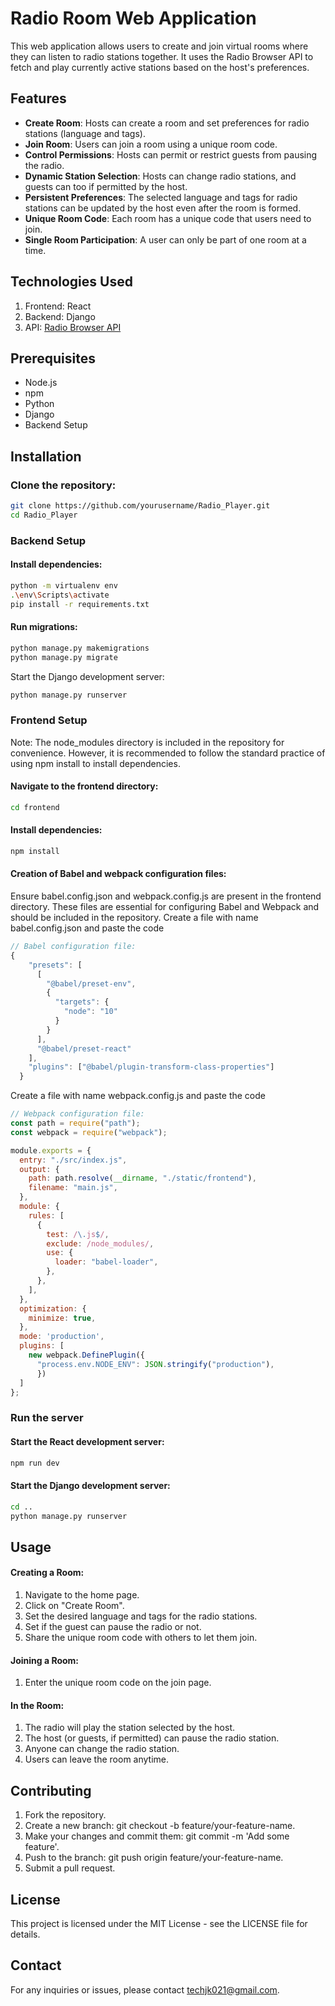 # Radio Room Web Application
This web application allows users to create and join virtual rooms where they can listen to radio stations together. It uses the Radio Browser API to fetch and play currently active stations based on the host's preferences.

## Features
- **Create Room**: Hosts can create a room and set preferences for radio stations (language and tags).
- **Join Room**: Users can join a room using a unique room code.
- **Control Permissions**: Hosts can permit or restrict guests from pausing the radio.
- **Dynamic Station Selection**: Hosts can change radio stations, and guests can too if permitted by the host.
- **Persistent Preferences**: The selected language and tags for radio stations can be updated by the host even after the room is formed.
- **Unique Room Code**: Each room has a unique code that users need to join.
- **Single Room Participation**: A user can only be part of one room at a time.

## Technologies Used
1. Frontend: React                   
2. Backend: Django           
3. API: [Radio Browser API](https://github.com/ivandotv/radio-browser-api/tree/master?tab=readme-ov-file)


## Prerequisites
- Node.js
- npm
- Python
- Django
- Backend Setup
  
## Installation

### Clone the repository:

``` bash
git clone https://github.com/yourusername/Radio_Player.git
cd Radio_Player
```

### Backend Setup
#### Install dependencies:
```bash
python -m virtualenv env
.\env\Scripts\activate
pip install -r requirements.txt
```

#### Run migrations:
```bash
python manage.py makemigrations
python manage.py migrate
```

Start the Django development server:
``` bash
python manage.py runserver
```

### Frontend Setup
Note: The node_modules directory is included in the repository for convenience. However, it is recommended to follow the standard practice of using npm install to install dependencies.

#### Navigate to the frontend directory:
```bash
cd frontend
```
#### Install dependencies:

```bash
npm install
```
#### Creation of Babel and webpack configuration files:
Ensure babel.config.json and webpack.config.js are present in the frontend directory. These files are essential for configuring Babel and Webpack and should be included in the repository.
Create a file with name babel.config.json and paste the code
```js
// Babel configuration file: 
{
    "presets": [
      [
        "@babel/preset-env",
        {
          "targets": {
            "node": "10"
          }
        }
      ],
      "@babel/preset-react"
    ],
    "plugins": ["@babel/plugin-transform-class-properties"]
  }
```
Create a file with name webpack.config.js and paste the code
```js
// Webpack configuration file: 
const path = require("path");
const webpack = require("webpack");

module.exports = {
  entry: "./src/index.js",
  output: {
    path: path.resolve(__dirname, "./static/frontend"),
    filename: "main.js",
  },
  module: {
    rules: [
      {
        test: /\.js$/,
        exclude: /node_modules/,
        use: {
          loader: "babel-loader",
        },
      },
    ],
  },
  optimization: {
    minimize: true,
  },
  mode: 'production',
  plugins: [
    new webpack.DefinePlugin({
      "process.env.NODE_ENV": JSON.stringify("production"),
      })
  ]
};
```

### Run the server
#### Start the React development server:
```bash
npm run dev
```

#### Start the Django development server:
```bash
cd ..
python manage.py runserver
```

## Usage
#### Creating a Room:
1. Navigate to the home page.
2. Click on "Create Room".
3. Set the desired language and tags for the radio stations.
4. Set if the guest can pause the radio or not.
5. Share the unique room code with others to let them join.

#### Joining a Room:

1. Enter the unique room code on the join page.

#### In the Room:

1. The radio will play the station selected by the host.
2. The host (or guests, if permitted) can pause the radio station.
3. Anyone can change the radio station.
4. Users can leave the room anytime.


## Contributing
1. Fork the repository.
2. Create a new branch: git checkout -b feature/your-feature-name.
3. Make your changes and commit them: git commit -m 'Add some feature'.
4. Push to the branch: git push origin feature/your-feature-name.
5. Submit a pull request.
   
## License
This project is licensed under the MIT License - see the LICENSE file for details.

## Contact
For any inquiries or issues, please contact [techjk021@gmail.com](techjk021@gmail.com).
